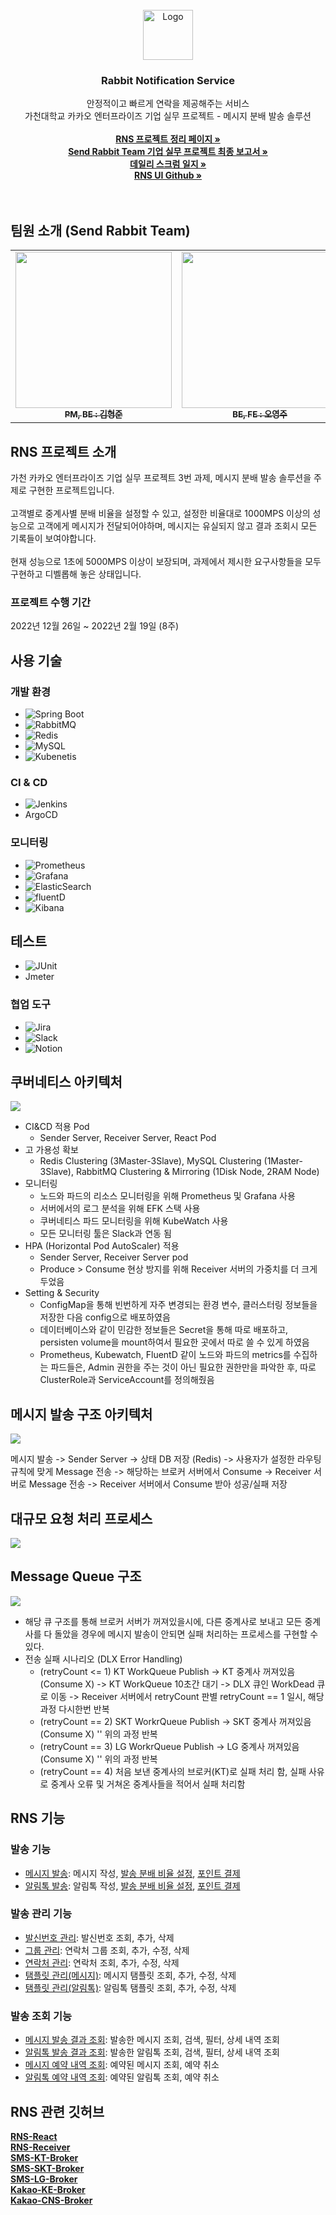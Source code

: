 <!-- PROJECT LOGO -->
<br />
<div align="center">
    <img src="https://user-images.githubusercontent.com/53989167/221722105-ed9941b8-9b1f-45dc-a0f8-783c2947c9b1.png" alt="Logo" width="80" height="80">
  </a>

  <h3 align="center">Rabbit Notification Service</h3>

  <p align="center">
    안정적이고 빠르게 연락을 제공해주는 서비스
    <br />
    가천대학교 카카오 엔터프라이즈 기업 실무 프로젝트 - 메시지 분배 발송 솔루션
    <br />
    <br />
    <a href="https://sendrabbi.notion.site/Rabbit-Notification-Service-f60867efc9124c5c96f1d5c8d12d428d"><strong>RNS 프로젝트 정리 페이지 »</strong></a> </br>
    <a href="https://sendrabbi.notion.site/Send-Rabbit-Team-b300566e57a2416fafbfcb8cddd1a0ad"><strong>Send Rabbit Team 기업 실무 프로젝트 최종 보고서 »</strong></a> </br>
    <a href="https://sendrabbi.notion.site/ad5ff614794e42938d8fc8e47807363b"><strong>데일리 스크럼 일지 »</strong></a><br />
    <a href="https://github.com/Send-Rabbit-Team/RNS-React"><strong>RNS UI Github »</strong></a><br />
    <br />
    <br />
  </p>
</div>

<!-- 팀원 소개 -->
## 팀원 소개 (Send Rabbit Team)
<table>
  <tbody>
    <tr>
      <td align="center"><a href="https://github.com/hyeong-jun-kim"><img src="https://user-images.githubusercontent.com/53989167/221746475-6bebd066-f230-4b7d-83bf-778f2b561899.png" width="250px;" alt=""/><br /><sub><b> PM, BE : 김형준 </b></sub></a><br /></td>
      <td align="center"><a href="https://github.com/OYJ-hansung"><img src="https://user-images.githubusercontent.com/53989167/221746481-2ab88c43-c8bd-4ae1-863a-e7d5b8b720e0.png" width="250px;" alt=""/><br /><sub><b stype >BE, FE : 오영주</b></sub></a><br /></td>
      <td align="center"><a href="https://github.com/shinyena"><img src="https://user-images.githubusercontent.com/53989167/221746483-077c28d3-65aa-4d85-bd07-8357913f1d97.png" width="250px;" alt=""/><br /><sub><b>BE, FE : 신예나</b></sub></a><br /></td>
    </tr>
  </tbody>
</table>

<!-- ABOUT THE PROJECT -->
## RNS 프로젝트 소개

가천 카카오 엔터프라이즈 기업 실무 프로젝트 3번 과제, 메시지 분배 발송 솔루션을 주제로 구현한 프로젝트입니다. 
<br />
<br />
고객별로 중계사별 분배 비율을 설정할 수 있고, 설정한 비율대로 1000MPS 이상의 성능으로 고객에게 메시지가 전달되어야하며, 메시지는 유실되지 않고 결과 조회시 모든 기록들이 보여야합니다. 
<br />
<br />
현재 성능으로 1초에 5000MPS 이상이 보장되며, 과제에서 제시한 요구사항들을 모두 구현하고 디벨롭해 놓은 상태입니다.

### 프로젝트 수행 기간 
2022년 12월 26일 ~ 2022년 2월 19일 (8주)

## 사용 기술
### 개발 환경
* ![Spring Boot][SpringBoot.icon]
* ![RabbitMQ][RabbitMQ.icon]
* ![Redis][Redis.icon]
* ![MySQL][MySQL.icon]
* ![Kubenetis][Kubenetis.icon]

### CI & CD
* ![Jenkins][Jenkins.icon]
* ArgoCD

### 모니터링
* ![Prometheus][Prometheus.icon]
* ![Grafana][Grafana.icon]
* ![ElasticSearch][ElasticSearch.icon]
* ![fluentD][fluentD.icon]
* ![Kibana][Kibana.icon]

## 테스트
* ![JUnit][JUnit.icon]
* Jmeter

### 협업 도구
* ![Jira][Jira.icon]
* ![Slack][Slack.icon]
* ![Notion][Notion.icon]

## 쿠버네티스 아키텍처
<img src="https://user-images.githubusercontent.com/53989167/221738660-476f52ca-2033-4627-9278-c392f06658dd.png"/>

- CI&CD 적용 Pod
    - Sender Server, Receiver Server, React Pod
- 고 가용성 확보
    - Redis Clustering (3Master-3Slave), MySQL Clustering (1Master-3Slave), RabbitMQ Clustering & Mirroring (1Disk Node, 2RAM Node)
- 모니터링
    - 노드와 파드의 리소스 모니터링을 위해 Prometheus 및 Grafana 사용
    - 서버에서의 로그 분석을 위해 EFK 스택 사용
    - 쿠버네티스 파드 모니터링을 위해 KubeWatch 사용
    - 모든 모니터링 툴은 Slack과 연동 됨
- HPA (Horizontal Pod AutoScaler) 적용
    - Sender Server, Receiver Server pod
    - Produce > Consume 현상 방지를 위해 Receiver 서버의 가중치를 더 크게 두었음
- Setting & Security
    - ConfigMap을 통해 빈번하게 자주 변경되는 환경 변수, 클러스터링 정보들을 저장한 다음 config으로 배포하였음
    - 데이터베이스와 같이 민감한 정보들은 Secret을 통해 따로 배포하고, persisten volume을 mount하여서 필요한 곳에서 따로 쓸 수 있게 하였음
    - Prometheus, Kubewatch, FluentD 같이 노드와 파드의 metrics를 수집하는 파드들은, Admin 권한을 주는 것이 아닌 필요한 권한만을 파악한 후, 따로 ClusterRole과 ServiceAccount를 정의해줬음
         
## 메시지 발송 구조 아키텍처
<img src="https://user-images.githubusercontent.com/53989167/221741794-f5bdcc8f-fec7-4730-8edd-8056d18452e7.png"/>

메시지 발송 -> Sender Server -> 상태 DB 저장 (Redis) -> 사용자가 설정한 라우팅 규칙에 맞게 Message 전송 -> 해당하는 브로커 서버에서 Consume -> Receiver 서버로 Message 전송 
-> Receiver 서버에서 Consume 받아 성공/실패 저장
          
## 대규모 요청 처리 프로세스
<img src="https://user-images.githubusercontent.com/53989167/221741930-618c7bd8-17e4-414c-8d39-74fc4fa23662.png"/>

## Message Queue 구조
<img src="https://user-images.githubusercontent.com/53989167/221742198-8f4a3a9d-13dc-4c63-ad32-4434fd4e1a16.png"/>

- 해당 큐 구조를 통해 브로커 서버가 꺼져있을시에, 다른 중계사로 보내고 모든 중계사를 다 돌았을 경우에 메시지 발송이 안되면 실패 처리하는 프로세스를 구현할 수 있다.
- 전송 실패 시나리오 (DLX Error Handling)
  - (retryCount <= 1) KT WorkQueue Publish -> KT 중계사 꺼져있음 (Consume X) -> KT WorkQueue 10초간 대기 -> DLX 큐인 WorkDead 큐로 이동 -> Receiver 서버에서 retryCount 판별 retryCount == 1 일시, 해당 과정 다시한번 반복
  - (retryCount == 2) SKT WorkrQueue Publish -> SKT 중계사 꺼져있음 (Consume X) '' 위의 과정 반복
  - (retryCount == 3) LG WorkrQueue Publish -> LG 중계사 꺼져있음 (Consume X) '' 위의 과정 반복
  - (retryCount == 4) 처음 보낸 중계사의 브로커(KT)로 실패 처리 함, 실패 사유로 중계사 오류 및 거쳐온 중계사들을 적어서 실패 처리함 

## RNS 기능
### 발송 기능
- [메시지 발송](https://github.com/Send-Rabbit-Team/RNS-Spring/blob/main/src/main/java/com/srt/message/service/message/MessageService.java): 메시지 작성, [발송 분배 비율 설정](https://github.com/Send-Rabbit-Team/RNS-Spring/blob/main/src/main/java/com/srt/message/service/message/MessageRuleService.java), [포인트 결제](https://github.com/Send-Rabbit-Team/RNS-Spring/blob/main/src/main/java/com/srt/message/service/PointService.java)
- [알림톡 발송](https://github.com/Send-Rabbit-Team/RNS-Spring/blob/main/src/main/java/com/srt/message/service/kakao/KakaoMessageService.java): 알림톡 작성, [발송 분배 비율 설정](https://github.com/Send-Rabbit-Team/RNS-Spring/blob/main/src/main/java/com/srt/message/service/kakao/KakaoMessageRuleService.java), [포인트 결제](https://github.com/Send-Rabbit-Team/RNS-Spring/blob/main/src/main/java/com/srt/message/service/PointService.java)

### 발송 관리 기능
- [발신번호 관리](https://github.com/Send-Rabbit-Team/RNS-Spring/blob/main/src/main/java/com/srt/message/service/SenderNumberService.java): 발신번호 조회, 추가, 삭제
- [그룹 관리](https://github.com/Send-Rabbit-Team/RNS-Spring/blob/main/src/main/java/com/srt/message/service/ContactGroupService.java): 연락처 그룹 조회, 추가, 수정, 삭제 
- [연락처 관리](https://github.com/Send-Rabbit-Team/RNS-Spring/blob/main/src/main/java/com/srt/message/service/ContactService.java): 연락처 조회, 추가, 수정, 삭제
- [탬플릿 관리(메시지)](https://github.com/Send-Rabbit-Team/RNS-Spring/blob/main/src/main/java/com/srt/message/service/message/TemplateService.java): 메시지 탬플릿 조회, 추가, 수정, 삭제
- [탬플릿 관리(알림톡)](https://github.com/Send-Rabbit-Team/RNS-Spring/blob/main/src/main/java/com/srt/message/service/kakao/KakaoTemplateService.java): 알림톡 탬플릿 조회, 추가, 수정, 삭제

### 발송 조회 기능
- [메시지 발송 결과 조회](https://github.com/Send-Rabbit-Team/RNS-Spring/blob/main/src/main/java/com/srt/message/service/message/MessageResultService.java): 발송한 메시지 조회, 검색, 필터, 상세 내역 조회
- [알림톡 발송 결과 조회](https://github.com/Send-Rabbit-Team/RNS-Spring/blob/main/src/main/java/com/srt/message/service/kakao/KakaoMessageResultService.java): 발송한 알림톡 조회, 검색, 필터, 상세 내역 조회
- [메시지 예약 내역 조회](https://github.com/Send-Rabbit-Team/RNS-Spring/blob/main/src/main/java/com/srt/message/service/message/ReserveMessageService.java): 예약된 메시지 조회, 예약 취소
- [알림톡 예약 내역 조회](https://github.com/Send-Rabbit-Team/RNS-Spring/blob/main/src/main/java/com/srt/message/service/kakao/KakaoMessageReserveService.java): 예약된 알림톡 조회, 예약 취소

## RNS 관련 깃허브
<a href="https://github.com/Send-Rabbit-Team/RNS-React"><strong>RNS-React</strong></a></br>
<a href="https://github.com/Send-Rabbit-Team/RNS-RECEIVER"><strong>RNS-Receiver</strong></a></br>
<a href="https://github.com/Send-Rabbit-Team/RNS-Broker-KT"><strong>SMS-KT-Broker</strong></a></br>
<a href="https://github.com/Send-Rabbit-Team/RNS-Broker-SKT"><strong>SMS-SKT-Broker</strong></a></br>
<a href="https://github.com/Send-Rabbit-Team/RNS-Broker-LG"><strong>SMS-LG-Broker</strong></a></br>
<a href="https://github.com/Send-Rabbit-Team/RNS-Broker-KE"><strong>Kakao-KE-Broker</strong></a></br>
<a href="https://github.com/Send-Rabbit-Team/RNS-Broker-CNS"><strong>Kakao-CNS-Broker</strong></a></br>

          
<!-- MARKDOWN LINKS & IMAGES -->
<!-- https://www.markdownguide.org/basic-syntax/#reference-style-links -->
[RabbitMQ.icon]: https://img.shields.io/badge/rabbitmq-%23FF6600.svg?&style=for-the-badge&logo=rabbitmq&logoColor=white
[Redis.icon]: https://img.shields.io/badge/redis-%23DD0031.svg?&style=for-the-badge&logo=redis&logoColor=white
[SpringBoot.icon]: https://img.shields.io/badge/Spring_Boot-F2F4F9?style=for-the-badge&logo=spring-boot
[Kubenetis.icon]: https://img.shields.io/badge/kubernetes-326ce5.svg?&style=for-the-badge&logo=kubernetes&logoColor=white
[MySQL.icon]: https://img.shields.io/badge/MySQL-005C84?style=for-the-badge&logo=mysql&logoColor=white

[ElasticSearch.icon]: https://img.shields.io/badge/Elastic_Search-005571?style=for-the-badge&logo=elasticsearch&logoColor=white
[FluentD.icon]: https://img.shields.io/badge/Fluentd-599CD0?style=for-the-badge&logo=fluentd&logoColor=white&labelColor=599CD0
[Kibana.icon]: https://img.shields.io/badge/Kibana-005571?style=for-the-badge&logo=Kibana&logoColor=white
[Prometheus.icon]: https://img.shields.io/badge/Prometheus-000000?style=for-the-badge&logo=prometheus&labelColor=000000
[Grafana.icon]: https://img.shields.io/badge/Grafana-F2F4F9?style=for-the-badge&logo=grafana&logoColor=orange&labelColor=F2F4F9

[Jenkins.icon]: https://img.shields.io/badge/Jenkins-D24939?style=for-the-badge&logo=Jenkins&logoColor=white

[JUnit.icon]: https://img.shields.io/badge/Junit5-25A162?style=for-the-badge&logo=junit5&logoColor=white

[Jira.icon]: https://img.shields.io/badge/Jira-0052CC?style=for-the-badge&logo=Jira&logoColor=white
[Slack.icon]: https://img.shields.io/badge/Slack-4A154B?style=for-the-badge&logo=slack&logoColor=white
[Notion.icon]: https://img.shields.io/badge/Notion-000000?style=for-the-badge&logo=notion&logoColor=white
